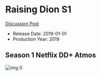 # Raising Dion S1

[Discussion Post](https://www.avsforum.com/threads/bass-eq-for-filtered-movies.2995212/post-58682226)

* Release Date: 2019-01-01
* Production Year: 2019

## Season 1 Netflix DD+ Atmos

![img 0](https://i.imgur.com/4Brfil2.jpg)

